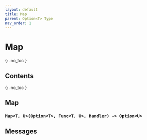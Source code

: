 ```yaml
---
layout: default
title: Map
parent: Option<T> Type
nav_order: 1
---
```


# Map
{: .no_toc }

## Contents
{: .no_toc }

## Map

### `Map<T, U>(Option<T>, Func<T, U>, Handler) -> Option<U>`

## Messages
